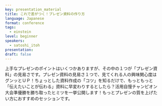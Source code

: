 ```yaml
---
key: presentation_material
title: これで差がつく！プレゼン資料の作り方
language: Japanese
format: conference
tags:
  - einstein
level: beginner
speakers:
  - satoshi_itoh
presentation: 
draft: false
---
```

上手なプレゼンのポイントはいくつかありますが、その中の１つが「プレゼン資料」の見易さです。プレゼン資料の見易さ１つで、見てくれる人の興味関心度はグンッとＵＰ！ちょっとした資料作成の「コツ」を知るだけで、もっともっと「伝えたいことが伝わる」資料に早変わりするとしたら？活用自慢チャンピオン大会準優勝を勝ち取ったヒミツを一挙公開します！もっとプレゼンの質を上げたい方におすすめのセッションです。